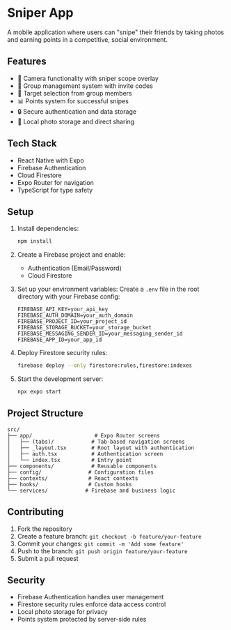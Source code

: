 <!--
Creators of Scop'd
Dominick Dickerson (Co-creator of the idea & Creator of the execution)
Samarth Sinha (Co-creator of the idea & Creator of the execution)
Shreya Ramani (Co-creator of the idea) 
-->

# Sniper App

A mobile application where users can "snipe" their friends by taking photos and earning points in a competitive, social environment.

## Features

- 📸 Camera functionality with sniper scope overlay
- 👥 Group management system with invite codes
- 🎯 Target selection from group members
- 📊 Points system for successful snipes
- 🔒 Secure authentication and data storage
- 📱 Local photo storage and direct sharing

## Tech Stack

- React Native with Expo
- Firebase Authentication
- Cloud Firestore
- Expo Router for navigation
- TypeScript for type safety

## Setup

1. Install dependencies:

   ```bash
   npm install
   ```

2. Create a Firebase project and enable:

   - Authentication (Email/Password)
   - Cloud Firestore

3. Set up your environment variables:
   Create a `.env` file in the root directory with your Firebase config:

   ```
   FIREBASE_API_KEY=your_api_key
   FIREBASE_AUTH_DOMAIN=your_auth_domain
   FIREBASE_PROJECT_ID=your_project_id
   FIREBASE_STORAGE_BUCKET=your_storage_bucket
   FIREBASE_MESSAGING_SENDER_ID=your_messaging_sender_id
   FIREBASE_APP_ID=your_app_id
   ```

4. Deploy Firestore security rules:

   ```bash
   firebase deploy --only firestore:rules,firestore:indexes
   ```

5. Start the development server:
   ```bash
   npx expo start
   ```

## Project Structure

```
src/
├── app/                    # Expo Router screens
│   ├── (tabs)/            # Tab-based navigation screens
│   ├── _layout.tsx        # Root layout with authentication
│   ├── auth.tsx           # Authentication screen
│   └── index.tsx          # Entry point
├── components/            # Reusable components
├── config/               # Configuration files
├── contexts/             # React contexts
├── hooks/                # Custom hooks
└── services/            # Firebase and business logic
```

## Contributing

1. Fork the repository
2. Create a feature branch: `git checkout -b feature/your-feature`
3. Commit your changes: `git commit -m 'Add some feature'`
4. Push to the branch: `git push origin feature/your-feature`
5. Submit a pull request

## Security

- Firebase Authentication handles user management
- Firestore security rules enforce data access control
- Local photo storage for privacy
- Points system protected by server-side rules


